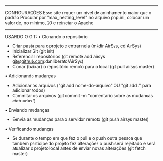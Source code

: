 -----------------------------------------
CONFIGURAÇÕES
Esse site requer um nível de aninhamento maior que o padrão
Procurar por "max_nesting_level" no arquivo php.ini, colocar um valor de, no mínimo, 20 e reiniciar o Apache

-----------------------------------------
USANDO O GIT:
• Clonando o repositório
- Criar pasta para o projeto e entrar nela (mkdir AirSys, cd AirSys)
- Inicializar Git (git init)
- Referenciar repositórios (git remote add airsys git@github.com:danliberato/AirSys)
- Clonar (baixar) o repositório remoto para o local (git pull airsys master)

• Adicionando mudanças
- Adicionar os arquivos ("git add nome-do-arquivo" OU "git add ." para adicionar todos)
- Commitar os arquivos (git commit -m "comentario sobre as mudanças efetuadas")

• Enviando mudanças
- Eenvia as mudanças para o servidor remoto (git push airsys master)

• Verificando mudanças
- Se durante o tempo em que fez o pull e o push outra pessoa que também participe do projeto fez alterações o push será rejeitado e será atualizar o projeto local antes de enviar novas alterações (git fetch master)